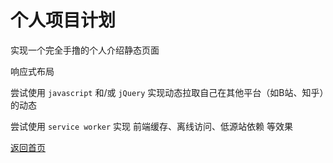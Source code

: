 # 个人项目计划

实现一个完全手撸的个人介绍静态页面

响应式布局

尝试使用 `javascript` 和/或 `jQuery` 实现动态拉取自己在其他平台（如B站、知乎）的动态

尝试使用 `service worker` 实现 前端缓存、离线访问、低源站依赖 等效果

[返回首页](/)
